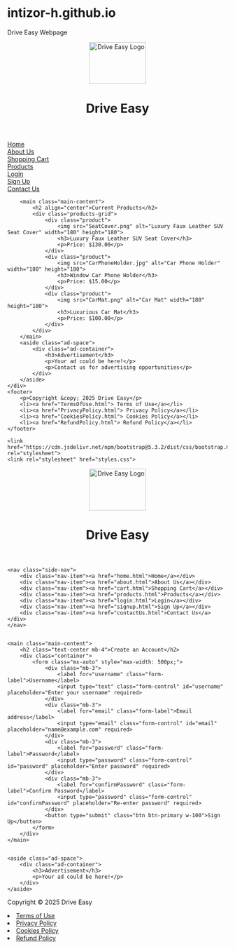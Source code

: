# intizor-h.github.io
Drive Easy Webpage



<!DOCTYPE html>
<html lang="en">
<head>
    <meta charset="UTF-8">
    <link rel="stylesheet" href="styles.css">
</head>
<body>
    <header class="main-header">
        <div class="logo">
            <img src="DriveEasyLogo.png" alt="Drive Easy Logo" width="130" height="95">
        </div>
        <div class="title">
            <h1>Drive Easy</h1>
        </div>
    </header>
    <div class="page-layout">
        <nav class="side-nav">
            <div class="nav-item"><a href="home.html">Home</a></div>
            <div class="nav-item"><a href="about.html">About Us</a></div>
            <div class="nav-item"><a href="cart.html">Shopping Cart</a></div>
            <div class="nav-item"><a href="products.html">Products</a></div>
            <div class="nav-item"><a href="login.html">Login</a></div>
            <div class="nav-item"><a href="signup.html">Sign Up</a></div>
            <div class="nav-item"><a href="contactUs.html">Contact Us</a></div>
        </nav>
        
        <main class="main-content">
            <h2 align="center">Current Products</h2>
            <div class="products-grid">
                <div class="product">
                    <img src="SeatCover.png" alt="Luxury Faux Leather SUV Seat Cover" width="180" height="180">
                    <h3>Luxury Faux Leather SUV Seat Cover</h3>
                    <p>Price: $130.00</p>
                </div>
                <div class="product">
                    <img src="CarPhoneHolder.jpg" alt="Car Phone Holder" width="180" height="180">
                    <h3>Window Car Phone Holder</h3>
                    <p>Price: $15.00</p>
                </div>
                <div class="product">
                    <img src="CarMat.png" alt="Car Mat" width="180" height="180">
                    <h3>Luxurious Car Mat</h3>
                    <p>Price: $100.00</p>
                </div>
            </div>
        </main>
        <aside class="ad-space">
            <div class="ad-container">
                <h3>Advertisement</h3>
                <p>Your ad could be here!</p>
                <p>Contact us for advertising opportunities</p>
            </div>
        </aside>
    </div>
    <footer>
        <p>Copyright &copy; 2025 Drive Easy</p>
        <li><a href="TermsOfUse.html"> Terms of Use</a></li>
        <li><a href="PrivacyPolicy.html"> Privacy Policy</a></li>
        <li><a href="CookiesPolicy.html"> Cookies Policy</a></li>
        <li><a href="RefundPolicy.html"> Refund Policy</a></li>
    </footer>
</body>

</html>



<!DOCTYPE html>
<html lang="en">
<head>
    <meta charset="UTF-8">
    <title>Drive Easy - Sign Up</title>

    <link href="https://cdn.jsdelivr.net/npm/bootstrap@5.3.2/dist/css/bootstrap.min.css" rel="stylesheet">
    <link rel="stylesheet" href="styles.css">

</head>
<body>

<header class="main-header">
    <div class="logo">
        <img src="DriveEasyLogo.png" alt="Drive Easy Logo" width="130" height="95">
    </div>
    <div class="title">
        <h1>Drive Easy</h1>
    </div>
</header>

<div class="page-layout">

    <nav class="side-nav">
        <div class="nav-item"><a href="home.html">Home</a></div>
        <div class="nav-item"><a href="about.html">About Us</a></div>
        <div class="nav-item"><a href="cart.html">Shopping Cart</a></div>
        <div class="nav-item"><a href="products.html">Products</a></div>
        <div class="nav-item"><a href="login.html">Login</a></div>
        <div class="nav-item"><a href="signup.html">Sign Up</a></div>
        <div class="nav-item"><a href="contactUs.html">Contact Us</a></div>
    </nav>


    <main class="main-content">
        <h2 class="text-center mb-4">Create an Account</h2>
        <div class="container">
            <form class="mx-auto" style="max-width: 500px;">
                <div class="mb-3">
                    <label for="username" class="form-label">Username</label>
                    <input type="text" class="form-control" id="username" placeholder="Enter your username" required>
                </div>
                <div class="mb-3">
                    <label for="email" class="form-label">Email address</label>
                    <input type="email" class="form-control" id="email" placeholder="name@example.com" required>
                </div>
                <div class="mb-3">
                    <label for="password" class="form-label">Password</label>
                    <input type="password" class="form-control" id="password" placeholder="Enter password" required>
                </div>
                <div class="mb-3">
                    <label for="confirmPassword" class="form-label">Confirm Password</label>
                    <input type="password" class="form-control" id="confirmPassword" placeholder="Re-enter password" required>
                </div>
                <button type="submit" class="btn btn-primary w-100">Sign Up</button>
            </form>
        </div>
    </main>


    <aside class="ad-space">
        <div class="ad-container">
            <h3>Advertisement</h3>
            <p>Your ad could be here!</p>
        </div>
    </aside>
</div>

<footer>
    <p>Copyright &copy; 2025 Drive Easy</p>
    <li><a href="TermsOfUse.html">Terms of Use</a></li>
    <li><a href="PrivacyPolicy.html">Privacy Policy</a></li>
    <li><a href="CookiesPolicy.html">Cookies Policy</a></li>
    <li><a href="RefundPolicy.html">Refund Policy</a></li>
</footer>

<script src="https://cdn.jsdelivr.net/npm/bootstrap@5.3.2/dist/js/bootstrap.bundle.min.js"></script>
</body>
